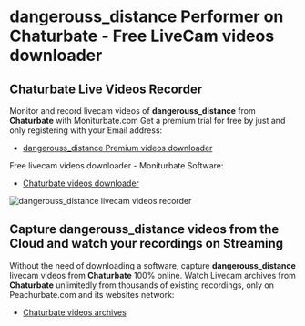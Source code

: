 # dangerouss_distance Performer on Chaturbate - Free LiveCam videos downloader

## Chaturbate Live Videos Recorder

Monitor and record livecam videos of **dangerouss_distance** from **Chaturbate** with Moniturbate.com
Get a premium trial for free by just and only registering with your Email address:
* [dangerouss_distance Premium videos downloader](https://moniturbate.com/request-demo-licence-key.html)

Free livecam videos downloader - Moniturbate Software:
* [Chaturbate videos downloader](https://moniturbate.com/moniturbate-download-software.html)

![dangerouss_distance livecam videos recorder](https://peachurnet.com/templates/moniturbate-software.png)


## Capture dangerouss_distance videos from the Cloud and watch your recordings on Streaming

Without the need of downloading a software, capture **dangerouss_distance** livecam videos from **Chaturbate** 100% online.
Watch Livecam archives from **Chaturbate** unlimitedly from thousands of existing recordings, only on Peachurbate.com and its websites network:
* [Chaturbate videos archives](https://peachurnet.com/)